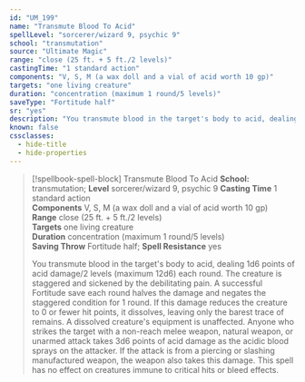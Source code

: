 ```yaml
---
id: "UM_199"
name: "Transmute Blood To Acid"
spellLevel: "sorcerer/wizard 9, psychic 9"
school: "transmutation"
source: "Ultimate Magic"
range: "close (25 ft. + 5 ft./2 levels)"
castingTime: "1 standard action"
components: "V, S, M (a wax doll and a vial of acid worth 10 gp)"
targets: "one living creature"
duration: "concentration (maximum 1 round/5 levels)"
saveType: "Fortitude half"
sr: "yes"
description: "You transmute blood in the target's body to acid, dealing 1d6 points of acid damage/2 levels (maximum 12d6) each round.  The creature is staggered and sickened by the debilitating pain. A successful Fortitude save each round halves the damage and negates the staggered condition for 1 round. If this damage reduces the creature to 0 or fewer hit points, it dissolves, leaving only the barest trace of remains. A dissolved creature's equipment is unaffected.  Anyone who strikes the target with a non-reach melee weapon, natural weapon, or unarmed attack takes 3d6 points of acid damage as the acidic blood sprays on the attacker. If the attack is from a piercing or slashing manufactured weapon, the weapon also takes this damage.  This spell has no effect on creatures immune to critical hits or bleed effects."
known: false
cssclasses:
  - hide-title
  - hide-properties
---
```


> [!spellbook-spell-block] Transmute Blood To Acid
> **School:** transmutation; **Level** sorcerer/wizard 9, psychic 9
> **Casting Time** 1 standard action  
> **Components** V, S, M (a wax doll and a vial of acid worth 10 gp)  
> **Range** close (25 ft. + 5 ft./2 levels)  
> **Targets** one living creature  
> **Duration** concentration (maximum 1 round/5 levels)  
> **Saving Throw** Fortitude half; **Spell Resistance** yes
> 
> You transmute blood in the target's body to acid, dealing 1d6 points of acid damage/2 levels (maximum 12d6) each round.  The creature is staggered and sickened by the debilitating pain. A successful Fortitude save each round halves the damage and negates the staggered condition for 1 round. If this damage reduces the creature to 0 or fewer hit points, it dissolves, leaving only the barest trace of remains. A dissolved creature's equipment is unaffected.  Anyone who strikes the target with a non-reach melee weapon, natural weapon, or unarmed attack takes 3d6 points of acid damage as the acidic blood sprays on the attacker. If the attack is from a piercing or slashing manufactured weapon, the weapon also takes this damage.  This spell has no effect on creatures immune to critical hits or bleed effects.